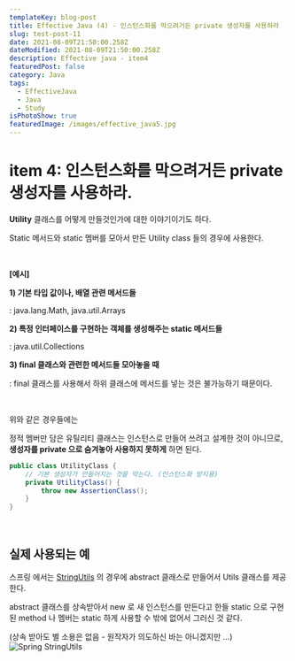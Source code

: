 ```yaml
---
templateKey: blog-post
title: Effective Java (4) - 인스턴스화를 막으려거든 private 생성자를 사용하라
slug: test-post-11
date: 2021-08-09T21:50:00.258Z
dateModified: 2021-08-09T21:50:00.258Z
description: Effective java - item4
featuredPost: false
category: Java
tags:
  - EffectiveJava
  - Java
  - Study
isPhotoShow: true
featuredImage: /images/effective_java5.jpg
---
```


# item 4: 인스턴스화를 막으려거든 private 생성자를 사용하라.


**Utility** 클래스를 어떻게 만들것인가에 대한 이야기이기도 하다. 

Static 메서드와 static 멤버를 모아서 만든 Utility class 들의 경우에 사용한다. 

<br>

**[예시]** 

**1) 기본 타입 값이나, 배열 관련 메서드들**

: java.lang.Math, java.util.Arrays


**2) 특정 인터페이스를 구현하는 객체를 생성해주는 static 메서드들**

: java.util.Collections


**3) final 클래스와 관련한 메서드들 모아놓을 때**

: final 클래스를 사용해서 하위 클래스에 메서드를 넣는 것은 불가능하기 때문이다. 

<br>

위와 같은 경우들에는


정적 멤버만 담은 유틸리티 클래스는 인스턴스로 만들어 쓰려고 설계한 것이 아니므로, 
**생성자를 private 으로 숨겨놓아 사용하지 못하게** 하면 된다. 

```java
public class UtilityClass {
    // 기본 생성자가 만들어지는 것을 막는다. (인스턴스화 방지용)
    private UtilityClass() {
        throw new AssertionClass(); 
    }
}
```

<br>

## 실제 사용되는 예 ##
스프링 에서는 [StringUtils](https://docs.spring.io/spring-framework/docs/current/javadoc-api/org/springframework/util/StringUtils.html) 의 경우에 abstract 클래스로 만들어서 Utils 클래스를 제공한다. 

abstract 클래스를 상속받아서 new 로 새 인스턴스를 만든다고 한들 static 으로 구현된 method 나 멤버는 static 하게 사용할 수 밖에 없어서 그러신 것 같다. 


(상속 받아도 별 소용은 없음 - 원작자가 의도하신 바는 아니겠지만 ...)
![Spring StringUtils](https://i.pinimg.com/originals/4f/31/98/4f31983c6c2d0d5ebaea6c6801aaf157.jpg)


<br>

